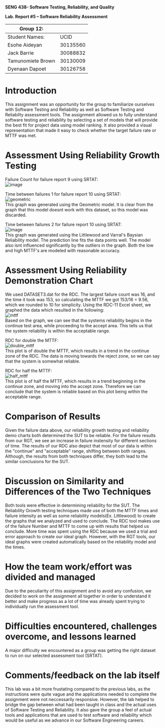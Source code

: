 **SENG 438- Software Testing, Reliability, and Quality**

**Lab. Report \#5 – Software Reliability Assessment**

| Group 12:            |               |
|-----------------     |---------------|
| Student Names:       |      UCID     |
| Esohe Aideyan        |    30135560   |
| Jack Barrie          |    30088832   |
| Tamunomiete Brown    |    30130009   |
| Dyenaan Dapoet       |    30126758   |

# Introduction
This assignment was an opportunity for the group to familiarize ourselves with Software Testing and Reliability as well as Software Testing and Reliabilty assessment tools. The assignment allowed us to fully understand software testing and reliability by selecting a set of models that will provide the best fit for project data using model ranking. It also provided a visual representation that made it easy to check whether the target failure rate or MTTF was met. 

# Assessment Using Reliability Growth Testing 
Failure Count for failure report 9 using SRTAT:\
![image](https://user-images.githubusercontent.com/85323597/230689760-34ee4d0e-8d76-464d-9fad-50756c905675.png)

Time between failures 1 for failure report 10 using SRTAT:\
![geometric](https://user-images.githubusercontent.com/85323597/230697857-877ad988-a164-404a-8f2a-1a257eb5f056.png)\
This graph was generated using the Geometric model. It is clear from the graph that this model doesnt work with this dataset, so this model was discarded.

Time between failures 2 for failure report 10 using SRTAT:\
![image](https://user-images.githubusercontent.com/85323597/230689849-1bda4ac3-b294-45ea-b4b4-cddc83d9e18e.png)\
This graph was generated using the Littlewood and Varral's Baysian Reliability model. The prediction line fits the data points well. The model also isnt influenced significantly by the outliers in the graph. Both the low and high MTTF's are modeled with reasonable accuracy.


# Assessment Using Reliability Demonstration Chart 
We used DATASET3.dat for the RDC. The largest failure count was 16, and the time it took was 153, so calculating the MTTF we got 153/16 = 9.56, which we rounded to 10 for simplicity. Using the RDC-11 Excel sheet, we graphed the data which resulted in the following: \
![mttf](https://user-images.githubusercontent.com/85323597/230688329-254ded9f-fc7e-4fdf-8bc4-a6d65e078832.png)\
Based on the graph, we can see that the systems reliability begins in the continue test area, while proceeding to the accept area. This tells us that the system reliability is within the acceptable range. 

RDC for double the MTTF:\
![double_mttf](https://user-images.githubusercontent.com/85323597/230689332-535bb24a-a77c-4847-88a9-d3f91a6738b9.png)\
This plot is of double the MTTF, which results in a trend in the continue zone of the RDC. The data is moving towards the reject zone, so we can say that the system is somewhat reliable.   

RDC for half the MTTF:\
![half_mttf](https://user-images.githubusercontent.com/85323597/230689348-1f99ccfa-b16f-48b7-aa92-d0bb7bb7a7cf.png)\
This plot is of half the MTTF, which results in a trend beginning in the continue zone, and moving into the accept zone. Therefore we can conclude that the system is reliable based on this plot being within the acceptable range. 

# Comparison of Results
Given the failure data above, our reliability growth testing and reliability demo charts both determined the SUT to be reliable. For the failure results from our RGT, we see an increase in failure instensity for different sections of time. The results of our RDC also depict that most of our data is within the "continue" and "acceptable" range, shifting between both ranges. Although, the results from both techniques differ, they both lead to the similar conclusions for the SUT.
# Discussion on Similarity and Differences of the Two Techniques
Both tools were effective in determining reliability for the SUT. The Reliability Growth testing techniques made use of both the MTTF times and failure intensity as well as some reliability models(Ex. Littlewood) to create the graphs that we analyzed and used to conclude. The RDC tool makes use of the failure Number and MTTF to come up with results that helped us conclude. More time was spent using the RDC because we used a trial and error approach to create our ideal graph. However, with the RGT tools, our ideal graphs were created automatically based on the reliability model and the times.
# How the team work/effort was divided and managed
Due to the peculiarity of this assignment and to avoid any confusion, we decided to work on the assignment all together in order to understand it better and make progress as a lot of time was already spent trying to individually run the assessment tool.

# Difficulties encountered, challenges overcome, and lessons learned
A major difficulty we encountered as a group was getting the right dataset to run on our selected assessment tool (SRTAT).

# Comments/feedback on the lab itself
This lab was a bit more frustating compared to the previous labs, as the instructions were quite vague and the applications needed to complete the assignment were not neccessarily responsive. However, the lab helped to bridge the gap between what had been taught in class and the actual uses of Software Testing and Reliability. It also gave the group a feel of actual tools and applications that are used to test software and reliability which would be useful as we advance in our Software Engineering careers.
